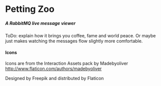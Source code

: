 # Petting Zoo
##### A RabbitMQ live message viewer

ToDo: explain how it brings you coffee, fame and world peace. Or maybe just makes watching the messages flow slightly more comfortable.


#### Icons

Icons are from the Interaction Assets pack by Madebyoliver
<http://www.flaticon.com/authors/madebyoliver>

Designed by Freepik and distributed by Flaticon